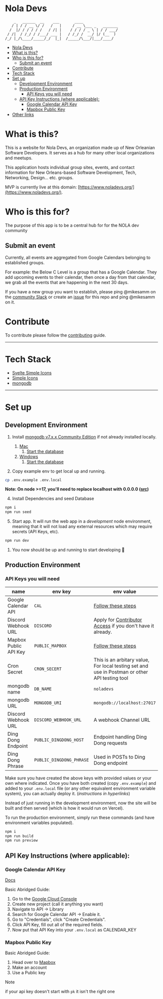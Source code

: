 # Nola Devs

        _   ______  __    ___       ____
       / | / / __ \/ /   /   |     / __ \___ _   _______
      /  |/ / / / / /   / /| |    / / / / _ \ | / / ___/
     / /|  / /_/ / /___/ ___ |   / /_/ /  __/ |/ (__  )
    /_/ |_/\____/_____/_/  |_|  /_____/\___/|___/____/

- [Nola Devs](#nola-devs)
- [What is this?](#what-is-this)
- [Who is this for?](#who-is-this-for)
  - [Submit an event](#submit-an-event)
- [Contribute](#contribute)
- [Tech Stack](#tech-stack)
- [Set up](#set-up)
  - [Development Environment](#development-environment)
  - [Production Environment](#production-environment)
    - [API Keys you will need](#api-keys-you-will-need)
  - [API Key Instructions (where applicable):](#api-key-instructions-where-applicable)
    - [Google Calendar API Key](#google-calendar-api-key)
    - [Mapbox Public Key](#mapbox-public-key)
- [Other links](#other-links)

# What is this?

This is a website for Nola Devs, an organization made up of New Orleanian Software Developers.
It serves as a hub for many other local organizations and meetups.

This application hosts individual group sites, events, and contact information for New Orleans-based Software Development, Tech, Networking, Design... etc. groups.

MVP is currently live at this domain: [https://www.noladevs.org/](https://www.noladevs.org/).

# Who is this for?

The purpose of this app is to be a central hub for for the NOLA dev community

## Submit an event

Currently, all events are aggregated from Google Calendars belonging to established groups.

For example: the Below C Level is a group that has a Google Calendar. They add upcoming events to their calendar, then once a day from that calendar, we grab all the events that are happening in the next 30 days.

If you have a new group you want to establish, please ping @mikesamm on the [community Slack](https://join.slack.com/t/nola/shared_invite/zt-33so6nl8m-qDq5rDFrMnw5eeXcERP7jA) or create an [issue](https://github.com/Nola-Devs/Nola-Devs-v2/issues) for this repo and ping @mikesamm on it.

# Contribute

To contribute please follow the [contributing](./CONTRIBUTING.md) guide.

---

# Tech Stack

- [Svelte Simple Icons](https://github.com/icons-pack/svelte-simple-icons)
- [Simple Icons](https://simpleicons.org)
- [mongodb](https://www.mongodb.com/)

---

# Set up

## Development Environment

1. Install [mongodb v7.x.x Community Edition](https://www.mongodb.com/docs/manual/installation/) if not already installed locally.

   1. [Mac](https://www.mongodb.com/docs/manual/tutorial/install-mongodb-on-os-x/)
      1. [Start the database](https://www.mongodb.com/docs/manual/tutorial/install-mongodb-on-os-x/#run-mongodb-community-edition)
   2. [Windows](https://www.mongodb.com/docs/manual/tutorial/install-mongodb-on-windows/)
      1. [Start the database](https://www.mongodb.com/docs/manual/tutorial/install-mongodb-on-windows/#run-mongodb-community-edition-as-a-windows-service)

2. Copy example env to get local up and running.

```sh
cp .env.example .env.local
```

**Note: On node >=17, you'll need to replace localhost with 0.0.0.0 ([src](https://stackoverflow.com/questions/46523321/mongoerror-connect-econnrefused-127-0-0-127017))**

4. Install Dependencies and seed Database

```sh
npm i
npm run seed
```

5. Start app. It will run the web app in a _development_ node environment, meaning that it will not load any external resources which may require secrets (API Keys, etc).

```sh
npm run dev
```

1. You now should be up and running to start developing 🥸

## Production Environment

### API Keys you will need

| name                  | env key                  | env value                                                                                                                                              |
| --------------------- | ------------------------ | ------------------------------------------------------------------------------------------------------------------------------------------------------ |
| Google Calendar API   | `CAL`                    | [Follow these steps](#google-calendar-api-key)                                                                                                         |
| Discord Webhook URL   | `DISCORD`                | Apply for [Contributor Access](https://discord.com/channels/1117944495099613254/1166366239652847687/1166367256356335636) if you don't have it already. |
| Mapbox Public API Key | `PUBLIC_MAPBOX`          | [Follow these steps](#mapbox-public-key)                                                                                                               |
| Cron Secret           | `CRON_SECERT`            | This is an arbitary value, For local testing set and use in Postman or other API testing tool                                                          |
| mongodb name          | `DB_NAME`                | `noladevs`                                                                                                                                             |
| mongodb URL           | `MONGODB_URI`            | `mongodb://localhost:27017`                                                                                                                            |
| Discord Webhook URL   | `DISCORD_WEBHOOK_URL`    | A webhook Channel URL                                                                                                                                  |
| Ding Dong Endpoint    | `PUBLIC_DINGDONG_HOST`   | Endpoint handling Ding Dong requests                                                                                                                   |
| Ding Dong Phrase      | `PUBLIC_DINGDONG_PHRASE` | Used in POSTs to Ding Dong endpoint                                                                                                                    |

Make sure you have created the above keys with provided values or your own where indicated.
Once you have both created (copy `.env.example`) and added to your `.env.local` file (or any other equivalent environment variable system), you can actually deploy it. (_instructions in hyperlinks_)

Instead of just running in the development environment, now the site will be built and then served (which is how it would run on Vercel).

To run the production environment, simply run these commands (and have environment variables populated).

```sh
npm i
npm run build
npm run preview
```

## API Key Instructions (where applicable):

### Google Calendar API Key

[Docs](https://cloud.google.com/docs/authentication/api-keys)

Basic Abridged Guide:

1. Go to the [Google Cloud Console](https://console.cloud.google.com/)
2. Create new project (call it anything you want)
3. Navigate to API -> Library
4. Search for Google Calendar API -> Enable it.
5. Go to "Credentials", click "Create Credentials".
6. Click API Key, fill out all of the required fields.
7. Now put that API Key into your `.env.local` as CALENDAR_KEY

### Mapbox Public Key

Basic Abridged Guide:

1. Head over to [Mapbox](https://www.mapbox.com/)
2. Make an account
3. Use a Public key

> [!NOTE]
> if your api key doesn't start with `pk` it isn't the right one
